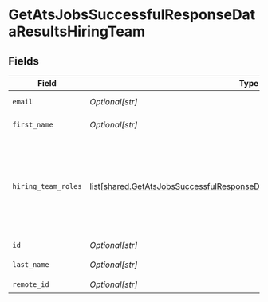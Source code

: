 # GetAtsJobsSuccessfulResponseDataResultsHiringTeam


## Fields

| Field                                                                                                                                                                        | Type                                                                                                                                                                         | Required                                                                                                                                                                     | Description                                                                                                                                                                  | Example                                                                                                                                                                      |
| ---------------------------------------------------------------------------------------------------------------------------------------------------------------------------- | ---------------------------------------------------------------------------------------------------------------------------------------------------------------------------- | ---------------------------------------------------------------------------------------------------------------------------------------------------------------------------- | ---------------------------------------------------------------------------------------------------------------------------------------------------------------------------- | ---------------------------------------------------------------------------------------------------------------------------------------------------------------------------- |
| `email`                                                                                                                                                                      | *Optional[str]*                                                                                                                                                              | :heavy_check_mark:                                                                                                                                                           | Email of the user.                                                                                                                                                           |                                                                                                                                                                              |
| `first_name`                                                                                                                                                                 | *Optional[str]*                                                                                                                                                              | :heavy_check_mark:                                                                                                                                                           | First name of the user.                                                                                                                                                      |                                                                                                                                                                              |
| `hiring_team_roles`                                                                                                                                                          | list[[shared.GetAtsJobsSuccessfulResponseDataResultsHiringTeamHiringTeamRoles](undefined/models/shared/getatsjobssuccessfulresponsedataresultshiringteamhiringteamroles.md)] | :heavy_check_mark:                                                                                                                                                           | Array of the roles of the user for this specific job. Currently only `RECRUITER` and `HIRING_MANAGER` are mapped into our unified schema.                                    | RECRUITER                                                                                                                                                                    |
| `id`                                                                                                                                                                         | *Optional[str]*                                                                                                                                                              | :heavy_check_mark:                                                                                                                                                           | N/A                                                                                                                                                                          |                                                                                                                                                                              |
| `last_name`                                                                                                                                                                  | *Optional[str]*                                                                                                                                                              | :heavy_check_mark:                                                                                                                                                           | Last name of the user.                                                                                                                                                       |                                                                                                                                                                              |
| `remote_id`                                                                                                                                                                  | *Optional[str]*                                                                                                                                                              | :heavy_check_mark:                                                                                                                                                           | N/A                                                                                                                                                                          |                                                                                                                                                                              |
